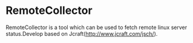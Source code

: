 # RemoteCollector
RemoteCollector is a tool which can be used to fetch remote linux server status.Develop based on  Jcraft(http://www.jcraft.com/jsch/).
